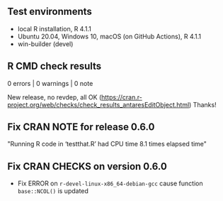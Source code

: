 ## Test environments
* local R installation, R 4.1.1
* Ubuntu 20.04, Windows 10, macOS (on GitHub Actions), R 4.1.1
* win-builder (devel)

## R CMD check results

0 errors | 0 warnings | 0 note

New release, no revdep, all OK (https://cran.r-project.org/web/checks/check_results_antaresEditObject.html)
Thanks!


## Fix CRAN NOTE for release 0.6.0
"Running R code in ‘testthat.R’ had CPU time 8.1 times elapsed time"

## Fix CRAN CHECKS on version 0.6.0 
* Fix ERROR on `r-devel-linux-x86_64-debian-gcc` cause function `base::NCOL()` is updated
